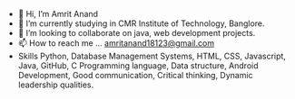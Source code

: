
<!--
**Amrit7452/Amrit7452** is a ✨ _special_ ✨ repository because its `README.md` (this file) appears on your GitHub profile.-->

- 👋 Hi, I’m Amrit Anand
- 🌱 I’m currently studying in CMR Institute of Technology, Banglore.
- 💞️ I’m looking to collaborate on java, web development projects.
- 📫 How to reach me ... amritanand18123@gmail.com
- Skills Python, Database Management Systems, HTML, CSS, Javascript, Java, GitHub, C Programming language, Data structure, Android Development, Good communication, Critical thinking, Dynamic leadership qualities.  


